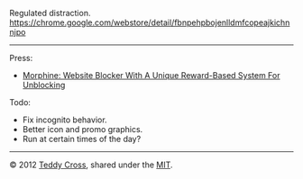 Regulated distraction. https://chrome.google.com/webstore/detail/fbnpehpbojenlldmfcopeajkichnnjpo

---

Press:

* [Morphine: Website Blocker With A Unique Reward-Based System For Unblocking](http://www.addictivetips.com/web/morphine-chrome-website-blocker-with-unique-reward-based-unblocking/)

Todo:

* Fix incognito behavior.
* Better icon and promo graphics.
* Run at certain times of the day?

---

© 2012 [Teddy Cross](http://tkaz.ec), shared under the [MIT](http://www.opensource.org/licenses/MIT).